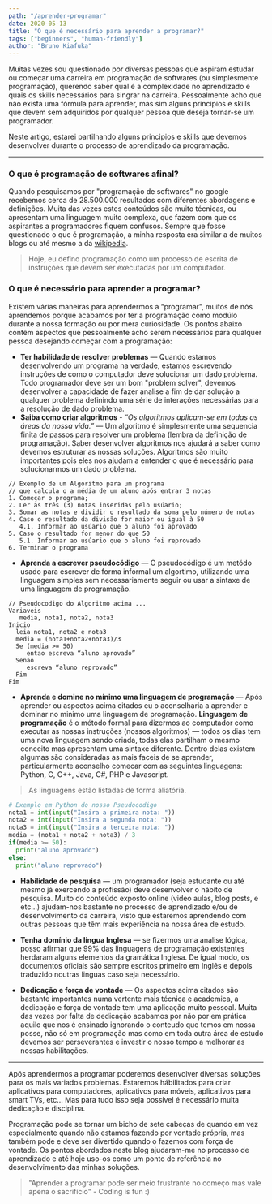 ```yaml
---
path: "/aprender-programar"
date: 2020-05-13
title: "O que é necessário para aprender a programar?"
tags: ["beginners", "human-friendly"]
author: "Bruno Kiafuka"
---
```


Muitas vezes sou questionado por diversas pessoas que aspiram estudar ou começar uma carreira em programação de softwares (ou simplesmente programação), querendo saber qual é a complexidade no aprendizado e quais os skills necessários para singrar na carreira. Pessoalmente acho que não exista uma fórmula para aprender, mas sim alguns principios e skills que devem sem adquiridos por qualquer pessoa que deseja tornar-se um programador.

Neste artigo, estarei partilhando alguns principios e skills que devemos desenvolver durante o processo de aprendizado da programação.

<hr/>

### O que é programação de softwares afinal?

Quando pesquisamos por "programação de softwares" no google recebemos cerca de 28.500.000 resultados com diferentes abordagens e definições. Muita das vezes estes conteúdos são muito técnicas, ou apresentam uma linguagem muito complexa, que fazem com que os aspirantes a programadores fiquem confusos. Sempre que fosse questionado o que é programação, a minha resposta era similar a de muitos blogs ou até mesmo a da [wikipedia](https://pt.m.wikipedia.org/wiki/Programa%C3%A7%C3%A3o_de_computadores).

> Hoje, eu defino programação como um processo de escrita de instruções que devem ser executadas por um computador.

### O que é necessário para aprender a programar?

Existem várias maneiras para aprendermos a “programar”, muitos de nós aprendemos porque acabamos por ter a programação como modúlo durante a nossa formação ou por mera curiosidade. Os pontos abaixo contêm aspectos que pessoalmente acho serem necessários para qualquer pessoa desejando começar com a programação:

- **Ter habilidade de resolver problemas** — Quando estamos desenvolvendo um programa na verdade, estamos escrevendo instruções de como o computador deve solucionar um dado problema. Todo programador deve ser um bom "problem solver", devemos desenvolver a capacidade de fazer analise a fim de dar solução a qualquer problema definindo uma série de interações necessárias para a resolução de dado problema.
- **Saiba como criar algoritmos** - _“Os algoritmos aplicam-se em todas as áreas da nossa vida.”_ — Um algoritmo é simplesmente uma sequencia finita de passos para resolver um problema (lembra da definição de programação). Saber desenvolver algoritmos nos ajudará a saber como devemos estruturar as nossas soluções. Algoritmos são muito importantes pois eles nos ajudam a entender o que é necessário para solucionarmos um dado problema.

```
// Exemplo de um Algoritmo para um programa
// que calcula o a média de um aluno após entrar 3 notas
1. Começar o programa;
2. Ler as três (3) notas inseridas pelo usúario;
3. Somar as notas e dividir o resultado da soma pelo número de notas
4. Caso o resultado da divisão for maior ou igual à 50
   4.1. Informar ao usúario que o aluno foi aprovado
5. Caso o resultado for menor do que 50
   5.1. Informar ao usúario que o aluno foi reprovado
6. Terminar o programa
```

- **Aprenda a escrever pseudocódigo** — O pseudocódigo é um metódo usado para escrever de forma informal um algortimo, utilizando uma linguagem simples sem necessariamente seguir ou usar a sintaxe de uma linguagem de programação.

```
// Pseudocodigo do Algoritmo acima ...
Variaveis
   media, nota1, nota2, nota3
Inicio
  leia nota1, nota2 e nota3
  media = (nota1+nota2+nota3)/3
  Se (media >= 50)
     entao escreva “aluno aprovado”
  Senao
     escreva “aluno reprovado”
  Fim
Fim
```

- **Aprenda e domine no mínimo uma linguagem de programação** — Após aprender ou aspectos acima citados eu o aconselharia a aprender e dominar no minimo uma linguagem de programação. **Linguagem de programação** é o método formal para dizermos ao computador como executar as nossas instruções (nossos algoritmos) — todos os dias tem uma nova linguagem sendo criada, todas elas partilham o mesmo conceito mas apresentam uma sintaxe diferente. Dentro delas existem algumas são consideradas as mais faceis de se aprender, particularmente aconselho comecar com as seguintes linguagens: Python, C, C++, Java, C#, PHP e Javascript.

> As linguagens estão listadas de forma aliatória.

```python
# Exemplo em Python do nosso Pseudocodigo
nota1 = int(input("Insira a primeira nota: "))
nota2 = int(input("Insira a segunda nota: "))
nota3 = int(input("Insira a terceira nota: "))
media = (nota1 + nota2 + nota3) / 3
if(media >= 50):
  print("aluno aprovado")
else:
  print("aluno reprovado")
```

- **Habilidade de pesquisa** — um programador (seja estudante ou até mesmo já exercendo a profissão) deve desenvolver o hábito de pesquisa. Muito do conteúdo exposto online (video aulas, blog posts, e etc…) ajudam-nos bastante no processo de aprendizado e/ou de desenvolvimento da carreira, visto que estaremos aprendendo com outras pessoas que têm mais experiência na nossa área de estudo.

- **Tenha domínio da língua Inglesa** — se fizermos uma analise lógica, posso afirmar que 99% das linguagens de programação existentes herdaram alguns elementos da gramática Inglesa. De igual modo, os documentos oficiais são sempre escritos primeiro em Inglês e depois traduzido noutras linguas caso seja necessário.

- **Dedicação e força de vontade** — Os aspectos acima citados são bastante importantes numa vertente mais técnica e academica, a dedicação e força de vontade tem uma aplicação muito pessoal. Muita das vezes por falta de dedicação acabamos por não por em prática aquilo que nos é ensinado ignorando o conteudo que temos em nossa posse, não só em programação mas como em toda outra área de estudo devemos ser perseverantes e investir o nosso tempo a melhorar as nossas habilitações.

<hr/>

Após aprendermos a programar poderemos desenvolver diversas soluções para os mais variados problemas. Estaremos hábilitados para criar aplicativos para computadores, aplicativos para móveis, aplicativos para smart TVs, etc… Mas para tudo isso seja possível é necessário muita dedicação e disciplina.

Programação pode se tornar um bicho de sete cabeças de quando em vez especialmente quando não estamos fazendo por vontade própria, mas também pode e deve ser divertido quando o fazemos com força de vontade. Os pontos abordados neste blog ajudaram-me no processo de aprendizado e até hoje uso-os como um ponto de referência no desenvolvimento das minhas soluções.

> "Aprender a programar pode ser meio frustrante no começo mas vale apena o sacrifício" - Coding is fun :)
